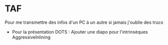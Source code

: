 # TAF
Pour me transmettre des infos d'un PC à un autre si jamais j'oublie des trucs


- Pour la présentation DOTS : Ajouter une diapo pour l'intrinsèques AggressiveInlining